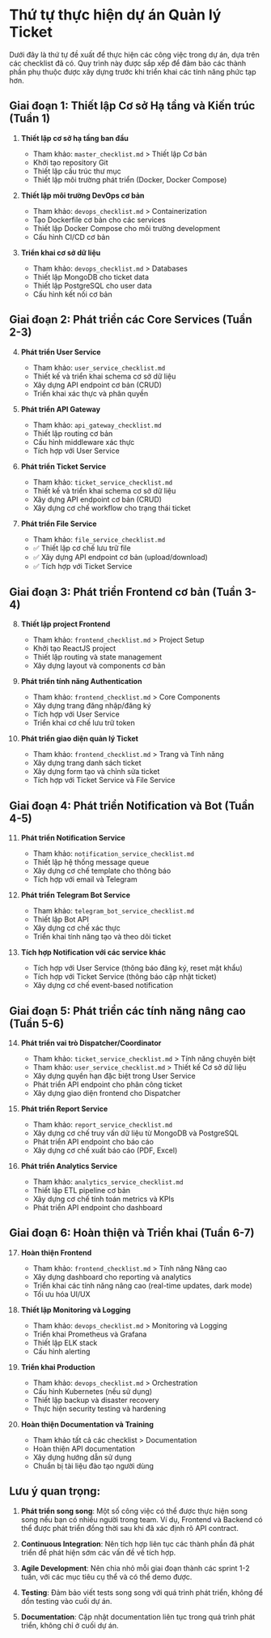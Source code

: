 # Thứ tự thực hiện dự án Quản lý Ticket

Dưới đây là thứ tự đề xuất để thực hiện các công việc trong dự án, dựa trên các checklist đã có. Quy trình này được sắp xếp để đảm bảo các thành phần phụ thuộc được xây dựng trước khi triển khai các tính năng phức tạp hơn.

## Giai đoạn 1: Thiết lập Cơ sở Hạ tầng và Kiến trúc (Tuần 1)

1. **Thiết lập cơ sở hạ tầng ban đầu**
   - Tham khảo: `master_checklist.md` > Thiết lập Cơ bản
   - Khởi tạo repository Git
   - Thiết lập cấu trúc thư mục
   - Thiết lập môi trường phát triển (Docker, Docker Compose)

2. **Thiết lập môi trường DevOps cơ bản**
   - Tham khảo: `devops_checklist.md` > Containerization
   - Tạo Dockerfile cơ bản cho các services
   - Thiết lập Docker Compose cho môi trường development
   - Cấu hình CI/CD cơ bản

3. **Triển khai cơ sở dữ liệu**
   - Tham khảo: `devops_checklist.md` > Databases
   - Thiết lập MongoDB cho ticket data
   - Thiết lập PostgreSQL cho user data
   - Cấu hình kết nối cơ bản

## Giai đoạn 2: Phát triển các Core Services (Tuần 2-3)

4. **Phát triển User Service**
   - Tham khảo: `user_service_checklist.md`
   - Thiết kế và triển khai schema cơ sở dữ liệu
   - Xây dựng API endpoint cơ bản (CRUD)
   - Triển khai xác thực và phân quyền

5. **Phát triển API Gateway**
   - Tham khảo: `api_gateway_checklist.md`
   - Thiết lập routing cơ bản
   - Cấu hình middleware xác thực
   - Tích hợp với User Service

6. **Phát triển Ticket Service**
   - Tham khảo: `ticket_service_checklist.md`
   - Thiết kế và triển khai schema cơ sở dữ liệu
   - Xây dựng API endpoint cơ bản (CRUD)
   - Xây dựng cơ chế workflow cho trạng thái ticket

7. **Phát triển File Service**
   - Tham khảo: `file_service_checklist.md`
   - ✅ Thiết lập cơ chế lưu trữ file
   - ✅ Xây dựng API endpoint cơ bản (upload/download)
   - ✅ Tích hợp với Ticket Service

## Giai đoạn 3: Phát triển Frontend cơ bản (Tuần 3-4)

8. **Thiết lập project Frontend**
   - Tham khảo: `frontend_checklist.md` > Project Setup
   - Khởi tạo ReactJS project
   - Thiết lập routing và state management
   - Xây dựng layout và components cơ bản

9. **Phát triển tính năng Authentication**
   - Tham khảo: `frontend_checklist.md` > Core Components
   - Xây dựng trang đăng nhập/đăng ký
   - Tích hợp với User Service
   - Triển khai cơ chế lưu trữ token

10. **Phát triển giao diện quản lý Ticket**
    - Tham khảo: `frontend_checklist.md` > Trang và Tính năng
    - Xây dựng trang danh sách ticket
    - Xây dựng form tạo và chỉnh sửa ticket
    - Tích hợp với Ticket Service và File Service

## Giai đoạn 4: Phát triển Notification và Bot (Tuần 4-5)

11. **Phát triển Notification Service**
    - Tham khảo: `notification_service_checklist.md`
    - Thiết lập hệ thống message queue
    - Xây dựng cơ chế template cho thông báo
    - Tích hợp với email và Telegram

12. **Phát triển Telegram Bot Service**
    - Tham khảo: `telegram_bot_service_checklist.md`
    - Thiết lập Bot API
    - Xây dựng cơ chế xác thực
    - Triển khai tính năng tạo và theo dõi ticket

13. **Tích hợp Notification với các service khác**
    - Tích hợp với User Service (thông báo đăng ký, reset mật khẩu)
    - Tích hợp với Ticket Service (thông báo cập nhật ticket)
    - Xây dựng cơ chế event-based notification

## Giai đoạn 5: Phát triển các tính năng nâng cao (Tuần 5-6)

14. **Phát triển vai trò Dispatcher/Coordinator**
    - Tham khảo: `ticket_service_checklist.md` > Tính năng chuyên biệt
    - Tham khảo: `user_service_checklist.md` > Thiết kế Cơ sở dữ liệu
    - Xây dựng quyền hạn đặc biệt trong User Service
    - Phát triển API endpoint cho phân công ticket
    - Xây dựng giao diện frontend cho Dispatcher

15. **Phát triển Report Service**
    - Tham khảo: `report_service_checklist.md`
    - Xây dựng cơ chế truy vấn dữ liệu từ MongoDB và PostgreSQL
    - Phát triển API endpoint cho báo cáo
    - Xây dựng cơ chế xuất báo cáo (PDF, Excel)

16. **Phát triển Analytics Service**
    - Tham khảo: `analytics_service_checklist.md`
    - Thiết lập ETL pipeline cơ bản
    - Xây dựng cơ chế tính toán metrics và KPIs
    - Phát triển API endpoint cho dashboard

## Giai đoạn 6: Hoàn thiện và Triển khai (Tuần 6-7)

17. **Hoàn thiện Frontend**
    - Tham khảo: `frontend_checklist.md` > Tính năng Nâng cao
    - Xây dựng dashboard cho reporting và analytics
    - Triển khai các tính năng nâng cao (real-time updates, dark mode)
    - Tối ưu hóa UI/UX

18. **Thiết lập Monitoring và Logging**
    - Tham khảo: `devops_checklist.md` > Monitoring và Logging
    - Triển khai Prometheus và Grafana
    - Thiết lập ELK stack
    - Cấu hình alerting

19. **Triển khai Production**
    - Tham khảo: `devops_checklist.md` > Orchestration
    - Cấu hình Kubernetes (nếu sử dụng)
    - Thiết lập backup và disaster recovery
    - Thực hiện security testing và hardening

20. **Hoàn thiện Documentation và Training**
    - Tham khảo tất cả các checklist > Documentation
    - Hoàn thiện API documentation
    - Xây dựng hướng dẫn sử dụng
    - Chuẩn bị tài liệu đào tạo người dùng

## Lưu ý quan trọng:

1. **Phát triển song song**: Một số công việc có thể được thực hiện song song nếu bạn có nhiều người trong team. Ví dụ, Frontend và Backend có thể được phát triển đồng thời sau khi đã xác định rõ API contract.

2. **Continuous Integration**: Nên tích hợp liên tục các thành phần đã phát triển để phát hiện sớm các vấn đề về tích hợp.

3. **Agile Development**: Nên chia nhỏ mỗi giai đoạn thành các sprint 1-2 tuần, với các mục tiêu cụ thể và có thể demo được.

4. **Testing**: Đảm bảo viết tests song song với quá trình phát triển, không để dồn testing vào cuối dự án.

5. **Documentation**: Cập nhật documentation liên tục trong quá trình phát triển, không chỉ ở cuối dự án.